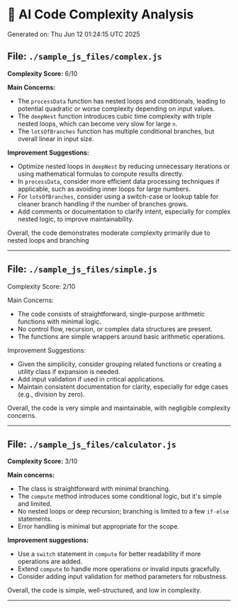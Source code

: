 # 🤖 AI Code Complexity Analysis

Generated on: Thu Jun 12 01:24:15 UTC 2025

## File: `./sample_js_files/complex.js`

**Complexity Score:** 6/10

**Main Concerns:**
- The `processData` function has nested loops and conditionals, leading to potential quadratic or worse complexity depending on input values.
- The `deepNest` function introduces cubic time complexity with triple nested loops, which can become very slow for large `n`.
- The `lotsOfBranches` function has multiple conditional branches, but overall linear in input size.

**Improvement Suggestions:**
- Optimize nested loops in `deepNest` by reducing unnecessary iterations or using mathematical formulas to compute results directly.
- In `processData`, consider more efficient data processing techniques if applicable, such as avoiding inner loops for large numbers.
- For `lotsOfBranches`, consider using a switch-case or lookup table for cleaner branch handling if the number of branches grows.
- Add comments or documentation to clarify intent, especially for complex nested logic, to improve maintainability.

Overall, the code demonstrates moderate complexity primarily due to nested loops and branching

---

## File: `./sample_js_files/simple.js`

Complexity Score: 2/10

Main Concerns:
- The code consists of straightforward, single-purpose arithmetic functions with minimal logic.
- No control flow, recursion, or complex data structures are present.
- The functions are simple wrappers around basic arithmetic operations.

Improvement Suggestions:
- Given the simplicity, consider grouping related functions or creating a utility class if expansion is needed.
- Add input validation if used in critical applications.
- Maintain consistent documentation for clarity, especially for edge cases (e.g., division by zero).

Overall, the code is very simple and maintainable, with negligible complexity concerns.

---

## File: `./sample_js_files/calculator.js`

**Complexity Score:** 3/10

**Main concerns:**
- The class is straightforward with minimal branching.
- The `compute` method introduces some conditional logic, but it's simple and limited.
- No nested loops or deep recursion; branching is limited to a few `if-else` statements.
- Error handling is minimal but appropriate for the scope.

**Improvement suggestions:**
- Use a `switch` statement in `compute` for better readability if more operations are added.
- Extend `compute` to handle more operations or invalid inputs gracefully.
- Consider adding input validation for method parameters for robustness.

Overall, the code is simple, well-structured, and low in complexity.

---

